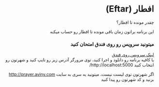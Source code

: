 <html>
  <body>
  <h1 dir="rtl"> افطار (Eftar)</h1>
    <div dir="rtl">
  چقدر مونده تا افطار؟

  این برنامه براتون زمان باقی مونده تا افطار رو حساب میکنه

  <h3>میتونید سرویس رو روی فندق امتحان کنید</h3>
  <a href="http://www.eftar-erfansaberi.fandogh.cloud"> لینک سرویس روی فندق </a>

  </br>
  یا کافیه برنامه رو دانلود و اجرا کنید، توی مرورگر آدرس زیر رو تایپ کنید
  و شهرتون رو انتخاب کنید
  http://localhost:5000/

  اگر شهرتون توی لیست نیست، میتونید یه سری به سایت http://prayer.aviny.com بزنید و کد شهرتون رو پیدا کنید
  </div>
  </body
</html>
